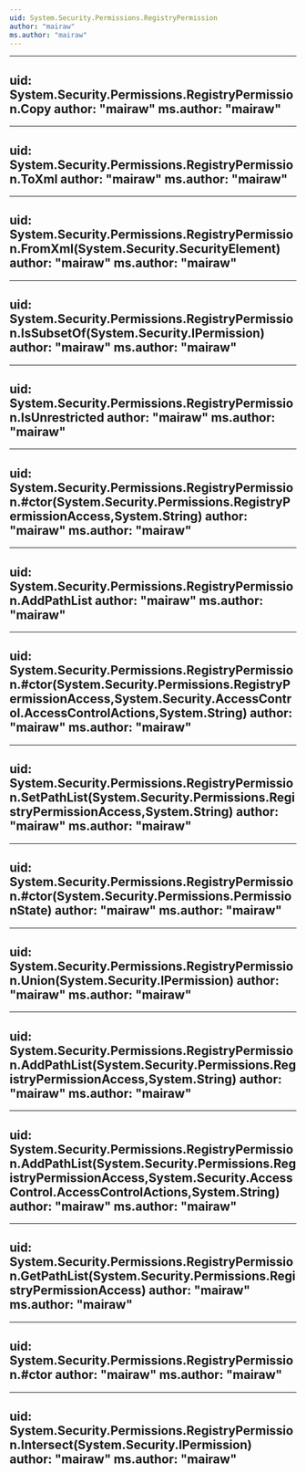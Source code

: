 ```yaml
---
uid: System.Security.Permissions.RegistryPermission
author: "mairaw"
ms.author: "mairaw"
---
```


---
uid: System.Security.Permissions.RegistryPermission.Copy
author: "mairaw"
ms.author: "mairaw"
---

---
uid: System.Security.Permissions.RegistryPermission.ToXml
author: "mairaw"
ms.author: "mairaw"
---

---
uid: System.Security.Permissions.RegistryPermission.FromXml(System.Security.SecurityElement)
author: "mairaw"
ms.author: "mairaw"
---

---
uid: System.Security.Permissions.RegistryPermission.IsSubsetOf(System.Security.IPermission)
author: "mairaw"
ms.author: "mairaw"
---

---
uid: System.Security.Permissions.RegistryPermission.IsUnrestricted
author: "mairaw"
ms.author: "mairaw"
---

---
uid: System.Security.Permissions.RegistryPermission.#ctor(System.Security.Permissions.RegistryPermissionAccess,System.String)
author: "mairaw"
ms.author: "mairaw"
---

---
uid: System.Security.Permissions.RegistryPermission.AddPathList
author: "mairaw"
ms.author: "mairaw"
---

---
uid: System.Security.Permissions.RegistryPermission.#ctor(System.Security.Permissions.RegistryPermissionAccess,System.Security.AccessControl.AccessControlActions,System.String)
author: "mairaw"
ms.author: "mairaw"
---

---
uid: System.Security.Permissions.RegistryPermission.SetPathList(System.Security.Permissions.RegistryPermissionAccess,System.String)
author: "mairaw"
ms.author: "mairaw"
---

---
uid: System.Security.Permissions.RegistryPermission.#ctor(System.Security.Permissions.PermissionState)
author: "mairaw"
ms.author: "mairaw"
---

---
uid: System.Security.Permissions.RegistryPermission.Union(System.Security.IPermission)
author: "mairaw"
ms.author: "mairaw"
---

---
uid: System.Security.Permissions.RegistryPermission.AddPathList(System.Security.Permissions.RegistryPermissionAccess,System.String)
author: "mairaw"
ms.author: "mairaw"
---

---
uid: System.Security.Permissions.RegistryPermission.AddPathList(System.Security.Permissions.RegistryPermissionAccess,System.Security.AccessControl.AccessControlActions,System.String)
author: "mairaw"
ms.author: "mairaw"
---

---
uid: System.Security.Permissions.RegistryPermission.GetPathList(System.Security.Permissions.RegistryPermissionAccess)
author: "mairaw"
ms.author: "mairaw"
---

---
uid: System.Security.Permissions.RegistryPermission.#ctor
author: "mairaw"
ms.author: "mairaw"
---

---
uid: System.Security.Permissions.RegistryPermission.Intersect(System.Security.IPermission)
author: "mairaw"
ms.author: "mairaw"
---

